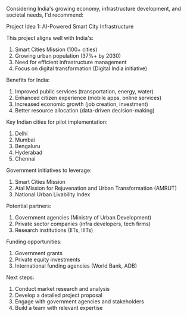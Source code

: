 Considering India's growing economy, infrastructure development, and societal needs, I'd recommend:

Project Idea 1: AI-Powered Smart City Infrastructure

This project aligns well with India's:

1. Smart Cities Mission (100+ cities)
2. Growing urban population (37%+ by 2030)
3. Need for efficient infrastructure management
4. Focus on digital transformation (Digital India initiative)

Benefits for India:

1. Improved public services (transportation, energy, water)
2. Enhanced citizen experience (mobile apps, online services)
3. Increased economic growth (job creation, investment)
4. Better resource allocation (data-driven decision-making)

Key Indian cities for pilot implementation:

1. Delhi
2. Mumbai
3. Bengaluru
4. Hyderabad
5. Chennai

Government initiatives to leverage:

1. Smart Cities Mission
2. Atal Mission for Rejuvenation and Urban Transformation (AMRUT)
3. National Urban Livability Index

Potential partners:

1. Government agencies (Ministry of Urban Development)
2. Private sector companies (infra developers, tech firms)
3. Research institutions (IITs, IIITs)

Funding opportunities:

1. Government grants
2. Private equity investments
3. International funding agencies (World Bank, ADB)

Next steps:

1. Conduct market research and analysis
2. Develop a detailed project proposal
3. Engage with government agencies and stakeholders
4. Build a team with relevant expertise
